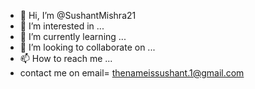 - 👋 Hi, I’m @SushantMishra21
- 👀 I’m interested in ...
- 🌱 I’m currently learning ...
- 💞️ I’m looking to collaborate on ...
- 📫 How to reach me ...
- contact me on email= thenameissushant.1@gmail.com
<!---
SushantMishra21/SushantMishra21 is a ✨ special ✨ repository because its `README.md` (this file) appears on your GitHub profile.
You can click the Preview link to take a look at your changes.
--->
